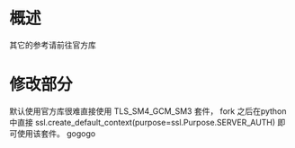 概述
=========================
其它的参考请前往官方库

修改部分
=========================
默认使用官方库很难直接使用 TLS_SM4_GCM_SM3 套件， fork 之后在python 中直接 ssl.create_default_context(purpose=ssl.Purpose.SERVER_AUTH) 即可使用该套件。
gogogo
